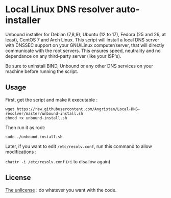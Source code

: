 # Local Linux DNS resolver auto-installer
Unbound installer for Debian (7,8,9), Ubuntu (12 to 17), Fedora (25 and 26, at least), CentOS 7 and Arch Linux.
This script will install a local DNS server with DNSSEC support on your GNU/Linux computer/server, that will directly communicate with the root servers. This ensures speed, neutrality and no dependance on any third-party server (like your ISP's).

Be sure to uninstall BIND, Unbound or any other DNS services on your machine before running the script.

## Usage
First, get the script and make it executable :
```
wget https://raw.githubusercontent.com/Angristan/Local-DNS-resolver/master/unbound-install.sh
chmod +x unbound-install.sh
```
Then run it as root:
```
sudo ./unbound-install.sh
```

Later, if you want to edit `/etc/resolv.conf`, run this command to allow modifications :

`chattr -i /etc/resolv.conf` (`+i` to disallow again)


## License

[The unlicense](https://raw.githubusercontent.com/Angristan/Local-DNS-resolver/master/LICENSE)  : do whatever you want with the code.
